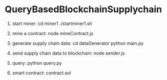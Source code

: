 # QueryBasedBlockchainSupplychain
1. start miner:
cd miner1
./startminer1.sh

2. mine a contract:
node mineContract.js

3. generate supply chain data:
cd dataGenerator
python main.py

4. send supply chain data to blockchain:
node sender.js

5. query:
python query.py

6. smart contract: contract.sol
